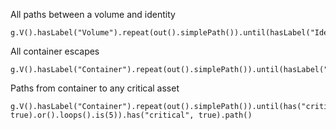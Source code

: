 All paths between a volume and identity

```
g.V().hasLabel("Volume").repeat(out().simplePath()).until(hasLabel("Identity")).path()
```

All container escapes

```
g.V().hasLabel("Container").repeat(out().simplePath()).until(hasLabel("Node").or().loops().is(5)).hasLabel("Node").path()
```

Paths from container to any critical asset

```
g.V().hasLabel("Container").repeat(out().simplePath()).until(has("critical", true).or().loops().is(5)).has("critical", true).path()
```
